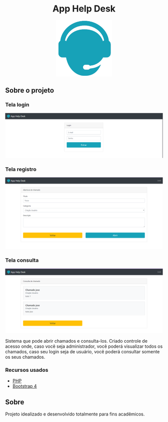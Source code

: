 <h1 align="center">App Help Desk</h1>

<p align="center">
  <a href="https://github.com/othneildrew/Best-README-Template">
    <img src="img/logo.png" alt="Logo App Help Desk" width="180" height="180">
  </a>
</p>

<!-- ABOUT THE PROJECT -->
## Sobre o projeto
### Tela login
<p align="center">
    <img src="img/tela_login.PNG" alt="Screenshot Login">
</p>

### Tela registro
<p align="center">
    <img src="img/tela_registro.PNG" alt="Screenshot Registro">
</p>

### Tela consulta
<p align="center">
    <img src="img/tela_consulta.PNG" alt="Screenshot Consulta">
</p>

Sistema que pode abrir chamados e consulta-los. Criado controle de acesso onde, caso você seja administrador, você poderá visualizar todos os chamados, caso seu login seja de usuário, você poderá consultar somente os seus chamados.

### Recursos usados

* [PHP](https://www.php.net/)
* [Bootstrap 4](https://getbootstrap.com/)

## Sobre

Projeto idealizado e desenvolvido totalmente para fins acadêmicos.
